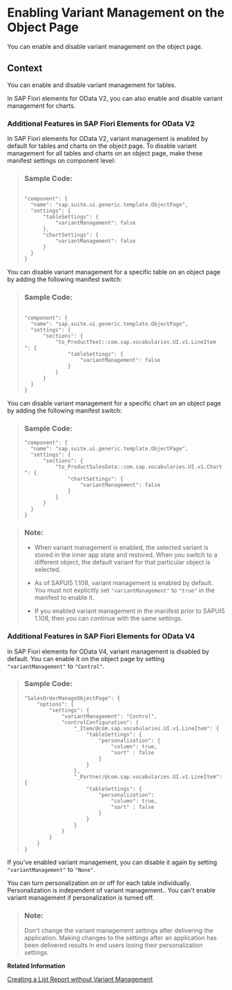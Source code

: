 <!-- loiof26d42bea11c4deda82c7a2e00c9bc05 -->

# Enabling Variant Management on the Object Page

You can enable and disable variant management on the object page.



## Context

You can enable and disable variant management for tables.

In SAP Fiori elements for OData V2, you can also enable and disable variant management for charts.



### Additional Features in SAP Fiori Elements for OData V2

In SAP Fiori elements for OData V2, variant management is enabled by default for tables and charts on the object page. To disable variant management for all tables and charts on an object page, make these manifest settings on component level:

> ### Sample Code:  
> ```
> 
> "component": {
> 	"name": "sap.suite.ui.generic.template.ObjectPage",
> 	"settings": {
> 		"tableSettings": {
> 			"variantManagement": false
> 		},
> 		"chartSettings": {
> 			"variantManagement": false
> 		}
> 	}
> }
> 
> ```

You can disable variant management for a specific table on an object page by adding the following manifest switch:

> ### Sample Code:  
> ```
> 
> "component": {
> 	"name": "sap.suite.ui.generic.template.ObjectPage",
> 	"settings": {
> 		"sections": {
> 			"to_ProductText::com.sap.vocabularies.UI.v1.LineItem ": {
> 				"tableSettings": {
> 					"variantManagement": false
> 				}
> 			}
> 		}
> 	}
> }
> 
> ```

You can disable variant management for a specific chart on an object page by adding the following manifest switch:

> ### Sample Code:  
> ```
> "component": {
> 	"name": "sap.suite.ui.generic.template.ObjectPage",
> 	"settings": {
> 		"sections": {
> 			"to_ProductSalesData::com.sap.vocabularies.UI.v1.Chart ": {
> 				"chartSettings": {
> 					"variantManagement": false
> 				}
> 			}
> 		}
> 	}
> }
> 
> ```

> ### Note:  
> -   When variant management is enabled, the selected variant is stored in the inner app state and restored. When you switch to a different object, the default variant for that particular object is selected.
> 
> -   As of SAPUI5 1.108, variant management is enabled by default. You must not explicitly set `"variantManagement"` to `"true"` in the manifest to enable it.
> 
> -   If you enabled variant management in the manifest prior to SAPUI5 1.108, then you can continue with the same settings.



### Additional Features in SAP Fiori Elements for OData V4

In SAP Fiori elements for OData V4, variant management is disabled by default. You can enable it on the object page by setting `"variantManagement"` to `"Control"`.

> ### Sample Code:  
> ```
> "SalesOrderManageObjectPage": {
>     "options": {
>         "settings": {
>             "variantManagement": "Control",                        
>             "controlConfiguration": {
>                 "_Item/@com.sap.vocabularies.UI.v1.LineItem": {
>                     "tableSettings": {
>                         "personalization": {
>                             "column": true,
>                             "sort" : false
>                         }
>                     }
>                 },
>                 "_Partner/@com.sap.vocabularies.UI.v1.LineItem": {
>                     "tableSettings": {
>                         "personalization":
>                             "column": true,
>                             "sort" : false
>                         }
>                     }
>                 }
>             }
>         }
>     }
> }
> ```

If you've enabled variant management, you can disable it again by setting `"variantManagement"` to `"None"`.

You can turn personalization on or off for each table individually. Personalization is independent of variant management.. You can't enable variant management if personalization is turned off.

> ### Note:  
> Don't change the variant management settings after delivering the application. Making changes to the settings after an application has been delivered results in end users losing their personalization settings.

**Related Information**  


[Creating a List Report without Variant Management](creating-a-list-report-without-variant-management-094fe8c.md "The applications generated using the SAP Fiori elements includes the variant management option by default. However, you can also choose to create one without variant management.")

